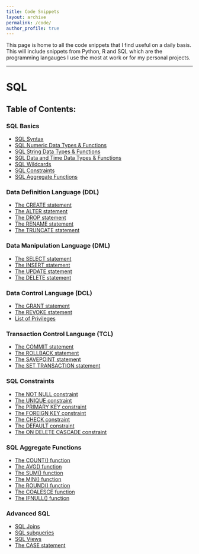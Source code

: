 ```yaml
---
title: Code Snippets
layout: archive
permalink: /code/
author_profile: true
---
```


This page is home to all the code snippets that I find useful on a daily basis. This will include snippets from Python, R and SQL which are the programming langauges I use the most at work or for my personal projects.
<hr>

# SQL
## Table of Contents:
### SQL Basics
-  [SQL Syntax](/code/SQL_Syntax)
-  [SQL Numeric Data Types & Functions](/code/SQL_Numeric_Data_Types_&_Functions.md)
-  [SQL String Data Types & Functions](/code/SQL_String_Data_Types_&_Functions.md)
-  [SQL Data and Time Data Types & Functions](/code/SQL_Date_and_Time_Data_Types_&_Functions.md)
-  [SQL Wildcards](/code/SQL_Wildcard_Characters.md)
-  [SQL Constraints](/code/SQL_Constraints.md)
-  [SQL Aggregate Functions](/code/SQL_Aggregate_Functions.md)
### Data Definition Language (DDL)
- [The CREATE statement](/code/The_CREATE_statement.md)
- [The ALTER statement](/code/The_ALTER_statement.md)
- [The DROP statement](/code/The_DROP_statement.md)
- [The RENAME statement](/code/The_RENAME_statement.md)
- [The TRUNCATE statement](/code/The_TRUNCATE_statement.md)
### Data Manipulation Language (DML)
- [The SELECT statement](/code/The_SELECT_statement.md)
- [The INSERT statement](/code/The_INSERT_statement.md)
- [The UPDATE statement](/code/The_UPDATE_statement.md)
- [The DELETE statement](/code/The_DELETE_statement.md)
### Data Control Language (DCL)
- [The GRANT statement](/code/The_GRANT_statement.md)
- [The REVOKE statement](/code/The_REVOKE_statement.md)
- [List of Privileges](/code/Privileges.md)
### Transaction Control Language (TCL)
- [The COMMIT statement](/code/The_COMMIT_statement.md)
- [The ROLLBACK statement](/code/The_ROLLBACK_statement.md)
- [The SAVEPOINT statement](/code/The_SAVEPOINT_statement.md)
- [The SET TRANSACTION statement](/code/The_SET_TRANSACTION_statement.md)
### SQL Constraints 
- [The NOT NULL constraint](/code/The_NOT_NULL_constraint.md)
- [The UNIQUE constraint](/code/The_UNIQUE_constraint.md)
- [The PRIMARY KEY constraint](/code/The_PRIMARY_KEY_constraint.md)
- [The FOREIGN KEY constraint](/code/The_FOREIGN_KEY_constraint.md)
- [The CHECK constraint](/code/The_CHECK_constraint.md)
- [The DEFAULT constraint](/code/The_DEFAULT_constraint.md)
- [The ON DELETE CASCADE constraint](/code/The_ON_DELETE_CASCADE_constraint.md)
### SQL Aggregate Functions
- [The COUNT() function](/code/The_COUNT()_function.md)
- [The AVG() function](/code/The_AVG()_function.md)
- [The SUM() function](/code/The_SUM()_function.md)
- [The MIN() function](/code/The_MIN()_function.md)
- [The ROUND() function](/code/The_ROUND()_function.md)
- [The COALESCE function](/code/The_COALESCE_function.md)
- [The IFNULL() function](/code//The_IFNULL()_function.md)
### Advanced SQL 
- [SQL Joins](/code/SQL_Joins.md)
- [SQL subqueries](/code/SQL_Subqueries.md)
- [SQL Views](/code/SQL_Views.md)
- [The CASE statement](/code/The_CASE_statement.md)

